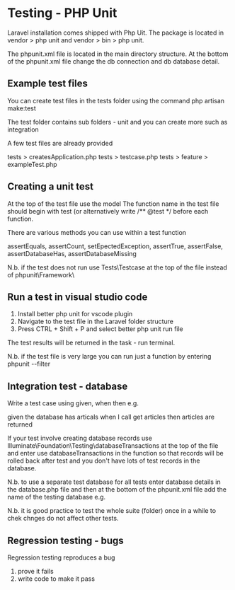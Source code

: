 Testing - PHP Unit
======================

Laravel installation comes shipped with Php Uit. The package is located in vendor > php unit and vendor > bin > php unit.  

The phpunit.xml file is located in the main directory structure.
At the bottom of the phpunit.xml file change the db connection and db database detail.

Example test files
------------------

You can create test files in the tests folder using the command php artisan make:test <filename>

The test folder contains sub folders - unit and you can create more such as integration

A few test files are already provided

tests > createsApplication.php
tests > testcase.php
tests > feature > exampleTest.php

Creating a unit test
--------------------
At the top of the test file use the model
The function name in the test file should begin with test (or alternatively write /** @test */ before each function.

There are various methods you can use within a test function

assertEquals, assertCount, setEpectedException, assertTrue, assertFalse, assertDatabaseHas, assertDatabaseMissing

N.b. if the test does not run use Tests\Testcase at the top of the file instead of phpunit\Framework\

Run a test in visual studio code
----------------------------------

1. Install better php unit for vscode plugin
2. Navigate to the test file in the Laravel folder structure
3. Press CTRL + Shift + P and select better php unit run file

The test results will be returned in the task - run terminal.

N.b. if the test file is very large you can run just a function by entering phpunit --filter <functionname>

Integration test - database
---------------------------

Write a test case using given, when then e.g.

given the database has articals
when I call get articles
then articles are returned

If your test involve creating database records use Illuminate\Foundation\Testing\databaseTransactions at the top of the file and 
enter use databaseTransactions in the function so that records will be rolled back after test and you don't have lots of test records in the database.

N.b. to use a separate test database for all tests enter database details in the database.php file 
and then at the bottom of the phpunit.xml file add the name of the testing database e.g.

<env name = "DB_CONNECTION" alue="sqlsrv_testing"/>

N.b. it is good practice to test the whole suite (folder) once in a while to chek chnges do not affect other tests.

Regression testing - bugs
-------------------------

Regression testing reproduces a bug

1. prove it fails
2. write code to make it pass
